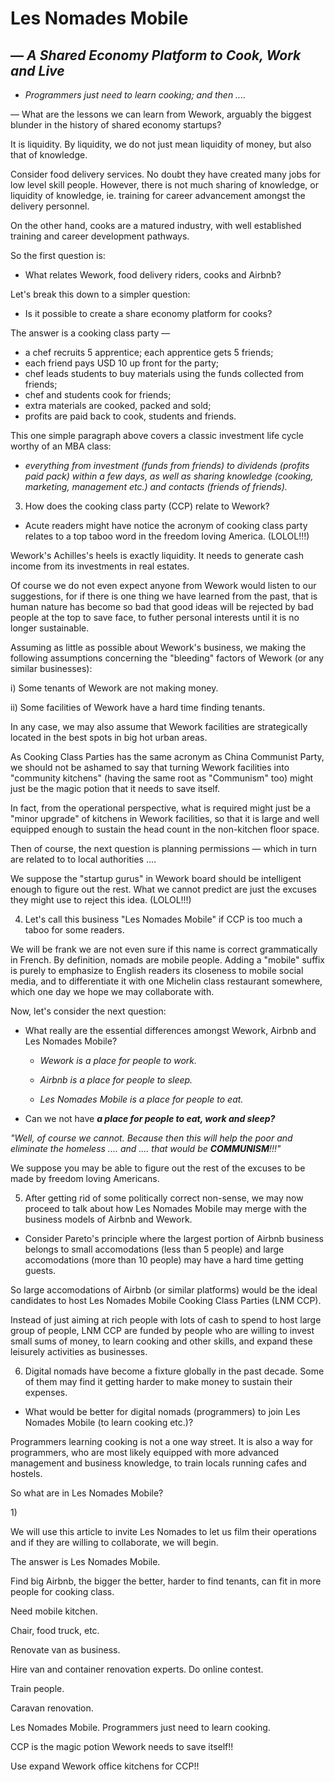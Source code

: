 # Les Nomades Mobile
## &mdash; _A Shared Economy Platform to Cook, Work and Live_
- _Programmers just need to learn cooking; and then ...._



&mdash; What are the lessons we can learn from Wework, arguably the biggest blunder in the history of shared economy startups? 

It is liquidity. By liquidity, we do not just mean liquidity of money, but also that of knowledge.

Consider food delivery services. No doubt they have created many jobs for low level skill people. However, there is not much sharing of knowledge, or liquidity of knowledge, ie. training for career advancement amongst the delivery personnel. 

On the other hand, cooks are a matured industry, with well established training and career development pathways. 

So the first question is:

- What relates Wework, food delivery riders, cooks and Airbnb?

Let's break this down to a simpler question:

- Is it possible to create a share economy platform for cooks?

The answer is a cooking class party &mdash; 

- a chef recruits 5 apprentice; each apprentice gets 5 friends; 
- each friend pays USD 10 up front for the party; 
- chef leads students to buy materials using the funds collected from friends;
- chef and students cook for friends; 
- extra materials are cooked, packed and sold; 
- profits are paid back to cook, students and friends.

This one simple paragraph above covers a classic investment life cycle worthy of an MBA class: 
- _everything from investment (funds from friends) to dividends (profits paid pack) within a few days, as well as sharing knowledge (cooking, marketing, management etc.) and contacts (friends of friends)._

3) How does the cooking class party (CCP) relate to Wework?

- Acute readers might have notice the acronym of cooking class party relates to a top taboo word in the freedom loving America. (LOLOL!!!)

Wework's Achilles's heels is exactly liquidity. It needs to generate cash income from its investments in real estates. 

Of course we do not even expect anyone from Wework would listen to our suggestions, for if there is one thing we have learned from the past, that is human nature has become so bad that good ideas will be rejected by bad people at the top to save face, to futher personal interests until it is no longer sustainable.

Assuming as little as possible about Wework's business, we making the following assumptions concerning the "bleeding" factors of Wework (or any similar businesses):

i) Some tenants of Wework are not making money.

ii) Some facilities of Wework have a hard time finding tenants.

In any case, we may also assume that Wework facilities are strategically located in the best spots in big hot urban areas.

As Cooking Class Parties has the same acronym as China Communist Party, we should not be ashamed to say that turning Wework facilities into "community kitchens" (having the same root as "Communism" too) might just be the magic potion that it needs to save itself.

In fact, from the operational perspective, what is required might just be a "minor upgrade" of kitchens in Wework facilities, so that it is large and well equipped enough to sustain the head count in the non-kitchen floor space.

Then of course, the next question is planning permissions &mdash; which in turn are related to to local authorities ....

We suppose the "startup gurus" in Wework board should be intelligent enough to figure out the rest. What we cannot predict are just the excuses they might use to reject this idea. (LOLOL!!!)


4. Let's call this business "Les Nomades Mobile" if CCP is too much a taboo for some readers.

We will be frank we are not even sure if this name is correct grammatically in French. By definition, nomads are mobile people. Adding a "mobile" suffix is purely to emphasize to English readers its closeness to mobile social media, and to differentiate it with one Michelin class restaurant somewhere, which one day we hope we may collaborate with.

Now, let's consider the next question:

- What really are the essential differences amongst Wework, Airbnb and Les Nomades Mobile?

  - _Wework is a place for people to work._

  - _Airbnb is a place for people to sleep._

  - _Les Nomades Mobile is a place for people to eat._

- Can we not have ___a place for people to eat, work and sleep?___

_"Well, of course we cannot. Because then this will help the poor and eliminate the homeless .... and .... that would be ___COMMUNISM___!!!"_

We suppose you may be able to figure out the rest of the excuses to be made by freedom loving Americans.

5) After getting rid of some politically correct non-sense, we may now proceed to talk about how Les Nomades Mobile may merge with the business models of Airbnb and Wework.

- Consider Pareto's principle where the largest portion of Airbnb business belongs to small accomodations (less than 5 people) and large accomodations (more than 10 people) may have a hard time getting guests.

So large accomodations of Airbnb (or similar platforms) would be the ideal candidates to host Les Nomades Mobile Cooking Class Parties (LNM CCP).

Instead of just aiming at rich people with lots of cash to spend to host large group of people, LNM CCP are funded by people who are willing to invest small sums of money, to learn cooking and other skills, and expand these leisurely activities as businesses.


6) Digital nomads have become a fixture globally in the past decade. Some of them may find it getting harder to make money to sustain their expenses.

- What would be better for digital nomads (programmers) to join Les Nomades Mobile (to learn cooking etc.)?

Programmers learning cooking is not a one way street. It is also a way for programmers, who are most likely equipped with more advanced management and business knowledge, to train locals running cafes and hostels.

So what are in Les Nomades Mobile?

1) 

We will use this article to invite Les Nomades to let us film their operations and if they are willing to collaborate, we will begin. 

The answer is Les Nomades Mobile. 


Find big Airbnb, the bigger the better, harder to find tenants, can fit in more people for cooking class.

Need mobile kitchen.

Chair, food truck, etc.

Renovate van as business.

Hire van and container renovation experts. Do online contest.

Train people.

Caravan renovation. 

Les Nomades Mobile. Programmers just need to learn cooking.


CCP is the magic potion Wework needs to save itself!!

Use expand Wework office kitchens for CCP!!

